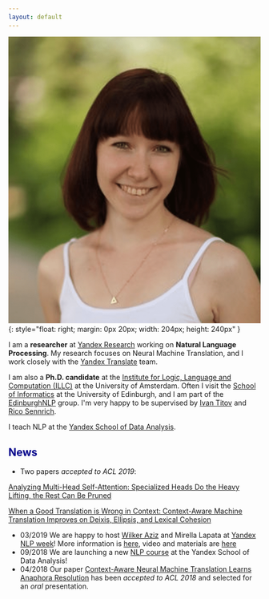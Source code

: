```yaml
---
layout: default
---
```


<!-- (comment) the image below can be found in img folder of this very project-->
![i_am_a_fox](./img/people/lena-min.png){: style="float: right; margin: 0px 20px; width: 204px; height: 240px" }

I am a __researcher__ at [Yandex Research]({{site.yandex_research_main}}) working on __Natural Language Processing__. My research focuses on Neural Machine Translation, and I work closely with the [Yandex Translate](https://translate.yandex.com) team.

I am also a __Ph.D. candidate__ at the [Institute for Logic, Language and Computation (ILLC)]({{site.uva_url_main}}) at the University of Amsterdam. Often I visit the [School of Informatics]({{site.school_of_informatics}}) at the University of Edinburgh, and I am part of the [EdinburghNLP]({{site.edn_nlp_main}}) group. I'm very happy to be supervised by [Ivan Titov]({{site:ivan_page}}) and [Rico Sennrich]({{site.rico_page}}).

I teach NLP at the [Yandex School of Data Analysis](https://yandexdataschool.com).

## <span style="color:darkblue">News </span>

* Two papers _accepted to ACL 2019_:

[Analyzing Multi-Head Self-Attention: Specialized Heads Do the Heavy Lifting, the Rest Can Be Pruned](https://arxiv.org/abs/1905.09418)

[When a Good Translation is Wrong in Context: Context-Aware Machine Translation Improves on Deixis, Ellipsis, and Lexical Cohesion](https://arxiv.org/abs/1905.05979)
* 03/2019 We are happy to host [Wilker Aziz](http://wilkeraziz.github.io) and Mirella Lapata at [Yandex NLP week](https://yandex.com/company/blog/nlp-week-2019)! More information is [here](https://academy.yandex.ru/events/data_analysis/NLP_week/), video and materials are [here](https://yandexdataschool.ru/edu-process/nlp-week)
* 09/2018 We are launching a new [NLP course](https://github.com/yandexdataschool/nlp_course) at the Yandex School of Data Analysis!
* 04/2018 Our paper [Context-Aware Neural Machine Translation Learns Anaphora Resolution](https://arxiv.org/pdf/1805.10163.pdf) has been _accepted to ACL 2018_ and selected for an _oral_ presentation.

